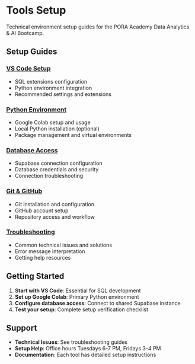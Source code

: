 # Tools Setup

Technical environment setup guides for the PORA Academy Data Analytics & AI Bootcamp.

## Setup Guides

### [VS Code Setup](vscode-setup/)
- SQL extensions configuration
- Python environment integration
- Recommended settings and extensions

### [Python Environment](python-environment/)
- Google Colab setup and usage
- Local Python installation (optional)
- Package management and virtual environments

### [Database Access](database-access/)
- Supabase connection configuration
- Database credentials and security
- Connection troubleshooting

### [Git & GitHub](git-github/)
- Git installation and configuration
- GitHub account setup
- Repository access and workflow

### [Troubleshooting](troubleshooting/)
- Common technical issues and solutions
- Error message interpretation
- Getting help resources

## Getting Started

1. **Start with VS Code**: Essential for SQL development
2. **Set up Google Colab**: Primary Python environment
3. **Configure database access**: Connect to shared Supabase instance
4. **Test your setup**: Complete setup verification checklist

## Support

- **Technical Issues**: See troubleshooting guides
- **Setup Help**: Office hours Tuesdays 6-7 PM, Fridays 3-4 PM
- **Documentation**: Each tool has detailed setup instructions